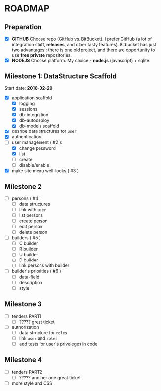 # ROADMAP

## Preparation

* [x] **GITHUB** Choose repo (GitHub vs. BitBucket). I prefer GitHub (a lot of integration stuff, **releases**, and other tasty features). Bitbucket has just two advantages : there is one old project, and there are opportunity to use **free private** repositories.
* [x] **NODEJS** Choose platform. My choice - **node.js** (javascript) + sqlite.

## Milestone 1: DataStructure Scaffold

Start date: **2016-02-29**

* [x] application scaffold
    * [x] logging
    * [x] sessions
    * [x] db-integration
    * [x] db-autodeploy
    * [x] db-models scaffold
* [x] desribe data structures for `user`
* [x] authentication
* [ ] user management ( #2 ):
    * [x] change password
    * [x] list
    * [ ] create
    * [ ] disable/enable
* [x] make site menu well-looks ( #3 )

## Milestone 2

* [ ] persons ( #4 )
    * [ ] data structures
    * [ ] link with `user`
    * [ ] list persons
    * [ ] create person
    * [ ] edit person
    * [ ] delete person
* [ ] builders ( #5 )
    * [ ] C builder
    * [ ] R builder
    * [ ] U builder
    * [ ] D builder
    * [ ] link persons with builder
* [ ] builder's priorities ( #6 )
    * [ ] data-field
    * [ ] description
    * [ ] style

## Milestone 3

* [ ] tenders PART1
    * [ ] ????? great ticket
* [ ] authorization
    * [ ] data structure for `roles`
    * [ ] link `user` and `roles`
    * [ ] add tests for user's priveleges in code

## Milestone 4

* [ ] tenders PART2
    * [ ] ????? another one great ticket
* [ ] more style and CSS
